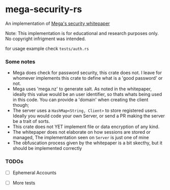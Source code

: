 # mega-security-rs

An implementation of [Mega's security whitepaper](https://mega.nz/SecurityWhitepaper.pdf)

Note: This implementation is for educational and research purposes only. No copyright infrigment was intended.

for usage example check `tests/auth.rs`

### Some notes
- Mega does check for password security, this crate does not. I leave for whomever implements this crate to define what is a 'good password' or not.
- Mega uses 'mega.nz' to generate salt. As noted in the whitepaper, ideally this value would be an user identifier, so thats whats being used in this code. You can provide a 'domain' when creating the client though;
- The server uses a `HashMap<String, Client>` to store registered users. Ideally you would code your own Server, or send a PR making the server be a trait of sorts.
- This crate does not YET implement file or data encryption of any kind.
- The whitepaper does not elaborate on how sessions are stored or managed, The implementation seen on `Server` is just one of mine
- The obfuscation process given by the whitepaper is a bit skecthy, but it should be implemented correctly


### TODOs
- [ ] Ephemeral Accounts
- [ ] More tests

